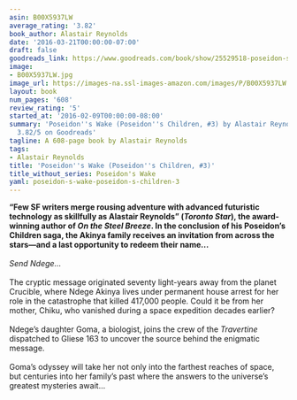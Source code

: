 ```yaml
---
asin: B00X5937LW
average_rating: '3.82'
book_author: Alastair Reynolds
date: '2016-03-21T00:00:00-07:00'
draft: false
goodreads_link: https://www.goodreads.com/book/show/25529518-poseidon-s-wake
image:
- B00X5937LW.jpg
image_url: https://images-na.ssl-images-amazon.com/images/P/B00X5937LW.01._SCLZZZZZZZ.jpg
layout: book
num_pages: '608'
review_rating: '5'
started_at: '2016-02-09T00:00:00-08:00'
summary: 'Poseidon''s Wake (Poseidon''s Children, #3) by Alastair Reynolds - rated
  3.82/5 on Goodreads'
tagline: A 608-page book by Alastair Reynolds
tags:
- Alastair Reynolds
title: 'Poseidon''s Wake (Poseidon''s Children, #3)'
title_without_series: Poseidon's Wake
yaml: poseidon-s-wake-poseidon-s-children-3
---
```


<b>“Few SF writers merge rousing adventure with advanced futuristic technology as skillfully as Alastair Reynolds” (<i>Toronto Star</i>), the award-winning author of <i>On the Steel Breeze</i>. In the conclusion of his Poseidon’s Children saga, the Akinya family receives an invitation from across the stars—and a last opportunity to redeem their name...</b><br />  <br /><i>Send Ndege…</i><br /><i> </i><br /> The cryptic message originated seventy light-years away from the planet Crucible, where Ndege Akinya lives under permanent house arrest for her role in the catastrophe that killed 417,000 people. Could it be from her mother, Chiku, who vanished during a space expedition decades earlier?<br />  <br /> Ndege’s daughter Goma, a biologist, joins the crew of the <i>Travertine </i>dispatched to Gliese 163 to uncover the source behind the enigmatic message. <br />  <br /> Goma’s odyssey will take her not only into the farthest reaches of space, but centuries into her family’s past where the answers to the universe’s greatest mysteries await...